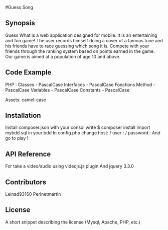 #Guess Song

## Synopsis

Guess What is a web application designed for mobile. It is an entertaining and fun game! The user records himself doing a cover of a famous tune and his friends have to race guessing which song it is. Compete with your friends through the ranking system based on points earned in the game. Our game is aimed at a population of age 10 and above.

## Code Example

PHP :     Classes - PascalCase
          Interfaces - PascalCase
          Fonctions Method - PascalCase
          Variables - PascalCase
          Constants - PascalCase
          
Assets:   camel-case   

## Installation

Install composer.json with your consol write $ composer install
Import mybdd.sql in your bdd
In config.php change host: / user : / password :
And go to play !

## API Reference

For take a video/audio using videojs.js plugin
And jquery 3.3.0


## Contributors

Leinad93160
Perinetmartin

## License

A short snippet describing the license (Mysql, Apache, PHP, etc.)
